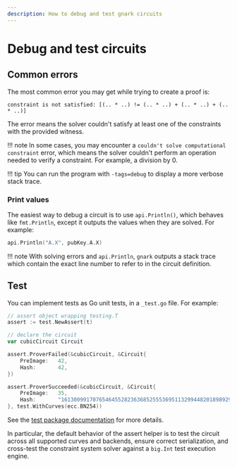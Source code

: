 ```yaml
---
description: How to debug and test gnark circuits
---
```


# Debug and test circuits

## Common errors

The most common error you may get while trying to create a proof is:

```no-lang
constraint is not satisfied: [(.. * ..) != (.. * ..) + (.. * ..) + (.. * ..)]
```

The error means the solver couldn't satisfy at least one of the constraints with the provided
witness.

!!! note
    In some cases, you may encounter a `couldn't solve computational constraint` error, which means
    the solver couldn't perform an operation needed to verify a constraint.
    For example, a division by 0.

!!! tip
    You can run the program with `-tags=debug` to display a more verbose stack trace.

### Print values

The easiest way to debug a circuit is to use `api.Println()`, which behaves like `fmt.Println`, except
it outputs the values when they are solved. For example:

```go
api.Println("A.X", pubKey.A.X)
```

!!! note
    With solving errors and `api.Println`, `gnark` outputs a stack trace which contain the exact line number to refer to in the circuit definition.

## Test

You can implement tests as Go unit tests, in a `_test.go` file. For example:

```go
// assert object wrapping testing.T
assert := test.NewAssert(t)

// declare the circuit
var cubicCircuit Circuit

assert.ProverFailed(&cubicCircuit, &Circuit{
    PreImage:   42,
    Hash:       42,
})

assert.ProverSucceeded(&cubicCircuit, &Circuit{
    PreImage:   35,
    Hash:       "16130099170765464552823636852555369511329944820189892919423002775646948828469",
}, test.WithCurves(ecc.BN254))

```

See the [test package documentation](https://pkg.go.dev/github.com/consensys/gnark/test@v0.7.0) for more details.

In particular, the default behavior of the assert helper is to test the circuit across all supported curves and backends, ensure correct serialization, and cross-test the constraint system solver against a `big.Int` test execution engine.
